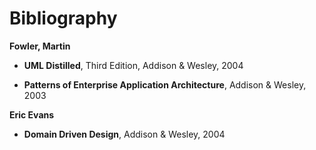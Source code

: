 # Bibliography

**Fowler, Martin**

 - **UML Distilled**, Third Edition, Addison & Wesley, 2004 <a name="umldistilled"></a>

 - **Patterns of Enterprise Application Architecture**, Addison & Wesley, 2003 <a name="poeaa"></a>

**Eric Evans**

- **Domain Driven Design**, Addison & Wesley, 2004 <a name="ddd"></a>

